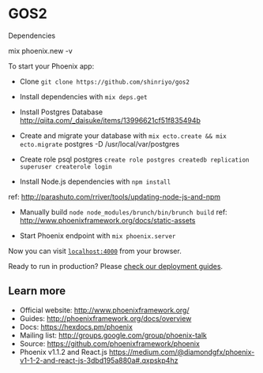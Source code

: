 # GOS2

Dependencies

  mix phoenix.new -v

To start your Phoenix app:

  * Clone
  `git clone https://github.com/shinriyo/gos2`

  * Install dependencies with `mix deps.get`

  * Install Postgres Database
  http://qiita.com/_daisuke/items/13996621cf51f835494b

  * Create and migrate your database with `mix ecto.create && mix ecto.migrate`
  postgres -D /usr/local/var/postgres

  * Create role
  psql postgres
  `create role postgres createdb replication superuser createrole login`

  * Install Node.js dependencies with `npm install`

  ref: http://parashuto.com/rriver/tools/updating-node-js-and-npm

  * Manually build `node node_modules/brunch/bin/brunch build`
  ref: http://www.phoenixframework.org/docs/static-assets

  * Start Phoenix endpoint with `mix phoenix.server`

Now you can visit [`localhost:4000`](http://localhost:4000) from your browser.

Ready to run in production? Please [check our deployment guides](http://www.phoenixframework.org/docs/deployment).

## Learn more

  * Official website: http://www.phoenixframework.org/
  * Guides: http://phoenixframework.org/docs/overview
  * Docs: https://hexdocs.pm/phoenix
  * Mailing list: http://groups.google.com/group/phoenix-talk
  * Source: https://github.com/phoenixframework/phoenix
  * Phoenix v1.1.2 and React.js https://medium.com/@diamondgfx/phoenix-v1-1-2-and-react-js-3dbd195a880a#.qxpskp4hz
